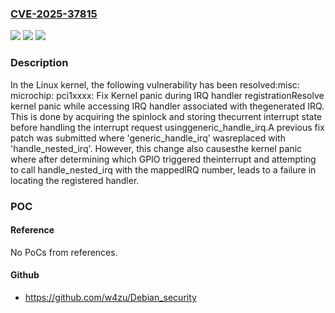 ### [CVE-2025-37815](https://cve.mitre.org/cgi-bin/cvename.cgi?name=CVE-2025-37815)
![](https://img.shields.io/static/v1?label=Product&message=Linux&color=blue)
![](https://img.shields.io/static/v1?label=Version&message=79aef6187e16b2d32307c8ff610e9e04f7f86e1f%3C%201263d5f581908602c618c6665e683c4436383a09%20&color=brighgreen)
![](https://img.shields.io/static/v1?label=Vulnerability&message=n%2Fa&color=brighgreen)

### Description

In the Linux kernel, the following vulnerability has been resolved:misc: microchip: pci1xxxx: Fix Kernel panic during IRQ handler registrationResolve kernel panic while accessing IRQ handler associated with thegenerated IRQ. This is done by acquiring the spinlock and storing thecurrent interrupt state before handling the interrupt request usinggeneric_handle_irq.A previous fix patch was submitted where 'generic_handle_irq' wasreplaced with 'handle_nested_irq'. However, this change also causesthe kernel panic where after determining which GPIO triggered theinterrupt and attempting to call handle_nested_irq with the mappedIRQ number, leads to a failure in locating the registered handler.

### POC

#### Reference
No PoCs from references.

#### Github
- https://github.com/w4zu/Debian_security

